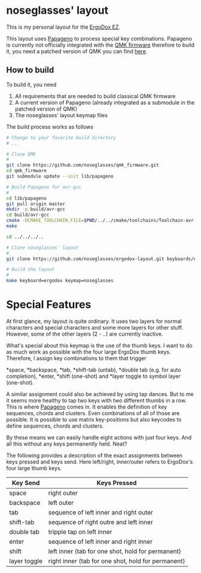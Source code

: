 # noseglasses' layout

This is my personal layout for the [ErgoDox EZ](https://ergodox-ez.com/).

This layout uses [Papageno](https://github.com/noseglasses/papageno) to process special key combinations. Papageno is currently not officially integrated with the [QMK firmware](https://github.com/qmk/qmk_firmware/) therefore to build it, you need a patched version of QMK you can find [here](https://github.com/noseglasses/qmk_firmware).

## How to build

To build it, you need
1) All requirements that are needed to build classical QMK firmware
2) A current version of Papageno (already integrated as a submodule in the patched version of QMK)
3) The noseglasses' layout keymap files

The build process works as follows

```sh
# Change to your favorite build directory
# ...

# Clone QMK
#
git clone https://github.com/noseglasses/qmk_firmware.git
cd qmk_firmware
git submodule update --init lib/papageno

# Build Papageno for avr-gcc
#
cd lib/papageno
git pull origin master
mkdir -p build/avr-gcc
cd build/avr-gcc
cmake -DCMAKE_TOOLCHAIN_FILE=$PWD/../../cmake/toolchains/Toolchain-avr-gcc.cmake -DPAPAGENO_PLATFORM=avr-gcc ../..
make

cd ../../../..

# Clone noseglasses' layout
#
git clone https://github.com/noseglasses/ergodox-layout.git keyboards/ergodox/keymaps/noseglasses

# Build the layout
#
make keyboard=ergodox keymap=noseglasses
```

# Special Features   

At first glance, my layout is quite ordinary. It uses two layers for normal
characters and special characters and some more layers for other stuff. However,
some of the other layers (2 - ..) are currently inactive.

What's special about this keymap is the use of the thumb keys. I want to do as much
work as possible with the four large ErgoDox thumb keys. Therefore,
I assign key combinations to them that
trigger 

*space,
*backspace,
*tab,
*shift-tab (untab),
*double tab (e.g. for auto completion),
*enter,
*shift (one-shot) and
*layer toggle to symbol layer (one-shot).

A similar assignment could also be achieved by using tap dances. 
But to me it seems more healthy to tap two keys with two 
different thumbs in a row. This is where [Papageno](https://github.com/noseglasses/papageno) comes in.
It enables the definition of key sequences, chords and clusters. Even combinations
of all of those are possible.
It is possible to use matrix key-positions but also keycodes to define
sequences, chords and clusters.

By these means we can easily handle eight actions with just four keys.
And all this without any keys permanently held. Neat?

The following provides a description of the exact assignments between keys pressed and keys send.
Here left/right, inner/outer refers to ErgoDox's four large thumb keys.

| Key Send    | Keys Pressed                                                |
|-------------|-------------------------------------------------------------|
| space       | right outer                                                 |
| backspace   | left outer                                                  |
| tab         | sequence of left inner and right outer                      |
| shift-tab   | sequence of right outre and left inner                      |
| double tab  | tripple tap on left inner                                   |
| enter       | sequence of left inner and right inner                      |
| shift       | left inner (tab for one shot, hold for permanent)           |
| layer toggle| right inner (tab for one shot, hold for permanent)          |
